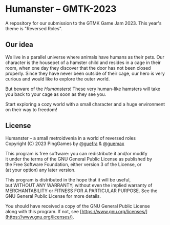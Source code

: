# Humanster &ndash; GMTK-2023

A repository for our submission to the GTMK Game Jam 2023. This year's
theme is "Reversed Roles".

## Our idea

We live in a parallel universe where animals have humans as
their pets. Our character is the housepet of a hamster child and
resides in a cage in their room, when one day they discover that
the door has not been closed properly. Since they have never been
outside of their cage, our hero is very curious and would like to
explore the outer world.

But beware of the *Humansters!* These very human-like hamsters will
take you back to your cage as soon as they see you.

Start exploring a cozy world with a small character and a huge
environment on their way to freedom!

## License

Humanster &ndash; a small metroidvenia in a world of reversed roles\
Copyright (C) 2023 PingGames by [@guefra](https://github.com/guefra) 
&amp; [@guemax](https://github.com/guemax)

This program is free software: you can redistribute it and/or modify\
it under the terms of the GNU General Public License as published by\
the Free Software Foundation, either version 3 of the License, or\
(at your option) any later version.

This program is distributed in the hope that it will be useful,\
but WITHOUT ANY WARRANTY; without even the implied warranty of\
MERCHANTABILITY or FITNESS FOR A PARTICULAR PURPOSE.  See the\
GNU General Public License for more details.

You should have received a copy of the GNU General Public License\
along with this program.  If not, see [https://www.gnu.org/licenses/](https://www.gnu.org/licenses/).
